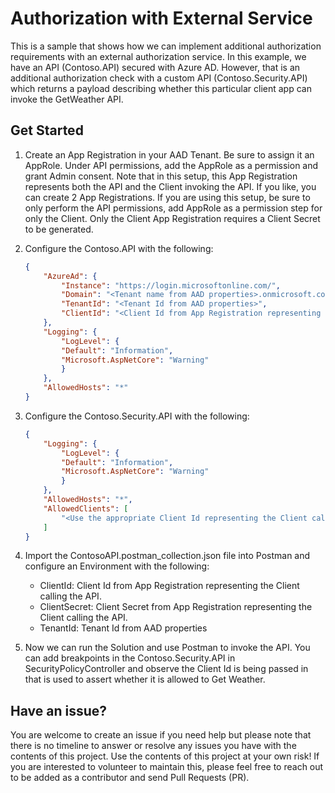 # Authorization with External Service

This is a sample that shows how we can implement additional authorization requirements with an external authorization service. In this example, we have an API (Contoso.API) secured with Azure AD. However, that is an additional authorization check with a custom API (Contoso.Security.API) which returns a payload describing whether this particular client app can invoke the GetWeather API.

## Get Started

1. Create an App Registration in your AAD Tenant. Be sure to assign it an AppRole. Under API permissions, add the AppRole as a permission and grant Admin consent. Note that in this setup, this App Registration represents both the API and the Client invoking the API. If you like, you can create 2 App Registrations. If you are using this setup, be sure to only perform the API permissions, add AppRole as a permission step for only the Client. Only the Client App Registration requires a Client Secret to be generated.

2. Configure the Contoso.API with the following:

    ```json
    {
        "AzureAd": {
            "Instance": "https://login.microsoftonline.com/",
            "Domain": "<Tenant name from AAD properties>.onmicrosoft.com",
            "TenantId": "<Tenant Id from AAD properties>",
            "ClientId": "<Client Id from App Registration representing the API>"
        },
        "Logging": {
            "LogLevel": {
            "Default": "Information",
            "Microsoft.AspNetCore": "Warning"
            }
        },
        "AllowedHosts": "*"
    }
    ```

3. Configure the Contoso.Security.API with the following:

    ```json
    {
        "Logging": {
            "LogLevel": {
            "Default": "Information",
            "Microsoft.AspNetCore": "Warning"
            }
        },
        "AllowedHosts": "*",
        "AllowedClients": [
            "<Use the appropriate Client Id representing the Client calling the API>"
        ]
    }
    ```

4. Import the ContosoAPI.postman_collection.json file into Postman and configure an Environment with the following:

    * ClientId: Client Id from App Registration representing the Client calling the API.
    * ClientSecret: Client Secret from App Registration representing the Client calling the API.
    * TenantId: Tenant Id from AAD properties

5. Now we can run the Solution and use Postman to invoke the API. You can add breakpoints in the Contoso.Security.API in SecurityPolicyController and observe the Client Id is being passed in that is used to assert whether it is allowed to Get Weather.

## Have an issue?

You are welcome to create an issue if you need help but please note that there is no timeline to answer or resolve any issues you have with the contents of this project. Use the contents of this project at your own risk! If you are interested to volunteer to maintain this, please feel free to reach out to be added as a contributor and send Pull Requests (PR).
